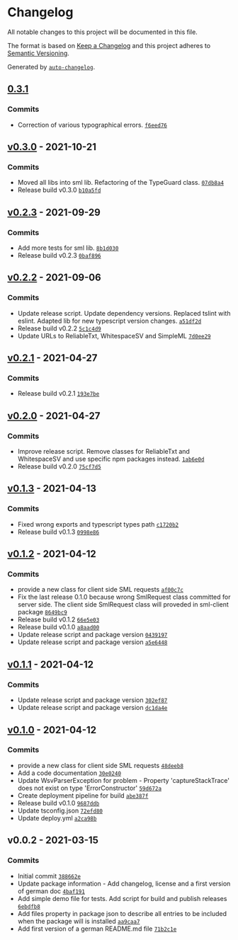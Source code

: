 # Changelog

All notable changes to this project will be documented in this file.

The format is based on [Keep a Changelog](https://keepachangelog.com/en/1.0.0/)
and this project adheres to [Semantic Versioning](https://semver.org/spec/v2.0.0.html).

Generated by [`auto-changelog`](https://github.com/CookPete/auto-changelog).

## [0.3.1](https://github.com/GELight/sml/compare/v0.3.0...0.3.1)

### Commits

- Correction of various typographical errors. [`f6eed76`](https://github.com/GELight/sml/commit/f6eed7698e68ea359e97fbbec2cc786a6f0d78ee)

## [v0.3.0](https://github.com/GELight/sml/compare/v0.2.3...v0.3.0) - 2021-10-21

### Commits

- Moved all libs into sml lib. Refactoring of the TypeGuard class. [`07db8a4`](https://github.com/GELight/sml/commit/07db8a4d120cb8fa253e39464d92275a6f20b049)
- Release build v0.3.0 [`b10a5fd`](https://github.com/GELight/sml/commit/b10a5fdf2bf8c317c9a3bd2c8daf9a32997e3410)

## [v0.2.3](https://github.com/GELight/sml/compare/v0.2.2...v0.2.3) - 2021-09-29

### Commits

- Add more tests for sml lib. [`8b1d030`](https://github.com/GELight/sml/commit/8b1d030ed289368e723d12bd8559b2c700308b5d)
- Release build v0.2.3 [`0baf896`](https://github.com/GELight/sml/commit/0baf8960734ac7b1ef6d59cb736d3f903e2c0eb3)

## [v0.2.2](https://github.com/GELight/sml/compare/v0.2.1...v0.2.2) - 2021-09-06

### Commits

- Update release script. Update dependency versions. Replaced tslint with eslint. Adapted lib for new typescript version changes. [`a51df2d`](https://github.com/GELight/sml/commit/a51df2d630b88580e4f8d6429efce642538f1dbf)
- Release build v0.2.2 [`5c1c4d9`](https://github.com/GELight/sml/commit/5c1c4d903d11d16bb9a5816bafbc45dbd39d58fc)
- Update URLs to ReliableTxt, WhitespaceSV and SimpleML [`7d0ee29`](https://github.com/GELight/sml/commit/7d0ee297e06c621dd8bf7de0f05b77355ffd737f)

## [v0.2.1](https://github.com/GELight/sml/compare/v0.2.0...v0.2.1) - 2021-04-27

### Commits

- Release build v0.2.1 [`193e7be`](https://github.com/GELight/sml/commit/193e7bea445f331bd6810abe9e9f0ae4ccef743e)

## [v0.2.0](https://github.com/GELight/sml/compare/v0.1.3...v0.2.0) - 2021-04-27

### Commits

- Improve release script. Remove classes for ReliableTxt and WhitespaceSV and use specific npm packages instead. [`1ab6e0d`](https://github.com/GELight/sml/commit/1ab6e0d710dd9382d642ea87fff009c4cf643d37)
- Release build v0.2.0 [`75cf7d5`](https://github.com/GELight/sml/commit/75cf7d56ecdeedaea47917c3726aa362fe640e0a)

## [v0.1.3](https://github.com/GELight/sml/compare/v0.1.2...v0.1.3) - 2021-04-13

### Commits

- Fixed wrong exports and typescript types path [`c1720b2`](https://github.com/GELight/sml/commit/c1720b233c654fb7490ef440006f6e3b812504f2)
- Release build v0.1.3 [`0998e86`](https://github.com/GELight/sml/commit/0998e8627643161629b99c7974290acd4cc4238c)

## [v0.1.2](https://github.com/GELight/sml/compare/v0.1.1...v0.1.2) - 2021-04-12

### Commits

- provide a new class for client side SML requests [`af00c7c`](https://github.com/GELight/sml/commit/af00c7c0869085c42fa76b4e1427249c493ffe4a)
- Fix the last release 0.1.0 because wrong SmlRequest class committed for server side. The client side SmlRequest class will proveded in sml-client package [`8649bc9`](https://github.com/GELight/sml/commit/8649bc988922138feaf4af8e9d4739ea8f4077d9)
- Release build v0.1.2 [`66e5e03`](https://github.com/GELight/sml/commit/66e5e03933369d88ffa909cefb913374574862f1)
- Release build v0.1.0 [`a8aad00`](https://github.com/GELight/sml/commit/a8aad003f5daa71d0d1ad347fcd11e8a1a096012)
- Update release script and package version [`0439197`](https://github.com/GELight/sml/commit/0439197b06120a482868f061dec8b488e792968e)
- Update release script and package version [`a5e6448`](https://github.com/GELight/sml/commit/a5e64480b6f2817288f01781e569ed38cee6f164)

## [v0.1.1](https://github.com/GELight/sml/compare/v0.1.0...v0.1.1) - 2021-04-12

### Commits

- Update release script and package version [`302ef87`](https://github.com/GELight/sml/commit/302ef878cf98d9da4a015467719b247169e2a2fb)
- Update release script and package version [`dc1da4e`](https://github.com/GELight/sml/commit/dc1da4edd78353c1a3ac77df0cf1cad810c7b306)

## [v0.1.0](https://github.com/GELight/sml/compare/v0.0.2...v0.1.0) - 2021-04-12

### Commits

- provide a new class for client side SML requests [`48deeb8`](https://github.com/GELight/sml/commit/48deeb8e43a8dffe79e132ce937957e64c75c94f)
- Add a code documentation [`30e0240`](https://github.com/GELight/sml/commit/30e02400091b3a8aaa32ddb66267cdcbe1571265)
- Update WsvParserException for problem - Property 'captureStackTrace' does not exist on type 'ErrorConstructor' [`59d672a`](https://github.com/GELight/sml/commit/59d672a5339392ec90116aecd6baa2fd004c3821)
- Create deployment pipeline for build [`abe387f`](https://github.com/GELight/sml/commit/abe387f662c61ed3fd944f614efb3e1a28a3a5dd)
- Release build v0.1.0 [`9687ddb`](https://github.com/GELight/sml/commit/9687ddbf2ab41479be2f07760899454b7db8185f)
- Update tsconfig.json [`72efd80`](https://github.com/GELight/sml/commit/72efd80698be9374055e9c287f0e0223def5bade)
- Update deploy.yml [`a2ca98b`](https://github.com/GELight/sml/commit/a2ca98b362595944bc4a6473cc91e6bdf8465d3a)

## v0.0.2 - 2021-03-15

### Commits

- Initial commit [`388662e`](https://github.com/GELight/sml/commit/388662e933cce376e0c0fe2168de7b9c1590e681)
- Update package information - Add changelog, license and a first version of german doc [`4baf191`](https://github.com/GELight/sml/commit/4baf19172d1856fa1fa4dfcf953fef01edb1c370)
- Add simple demo file for tests. Add script for build and publish releases [`6ebdfb8`](https://github.com/GELight/sml/commit/6ebdfb86e56b85c19bea67bfc26f587f06c52ac8)
- Add files property in package json to describe all entries to be included when the package will is installed [`aa9caa7`](https://github.com/GELight/sml/commit/aa9caa7fda083d4468775d0d6c31f36ee907c07d)
- Add first version of a german README.md file [`71b2c1e`](https://github.com/GELight/sml/commit/71b2c1e602007c5dc4313b1b5b5b43a1a3ab6171)
